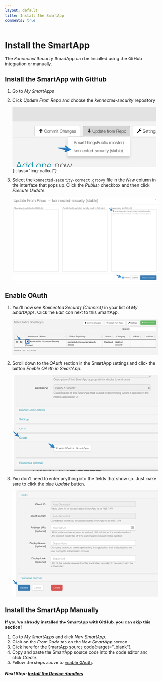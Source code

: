 ```yaml
---
layout: default
title: Install the SmartApp
comments: true
---
```


# Install the SmartApp

The _Konnected Security_ SmartApp can be installed using the GitHub integration or manually.

## Install the SmartApp with GitHub

1. Go to _My SmartApps_

1. Click _Update From Repo_ and choose the _konnected-security_ repository
 
   ![](/assets/images/SmartApps-repo-select.png){:class="img-callout"}
   
1. Select the `konnected-security-connect.groovy` file in the _New_ column in the interface that pops up. Click the
_Publish_ checkbox and then click _Execute Update_.

   ![](/assets/images/SmartApps-repo-update.png)
   
## Enable OAuth

1. You'll now see _Konnected Security (Connect)_ in your list of _My SmartApps_. Click the _Edit_ icon next to this SmartApp.

   ![](/assets/images/SmartApps-edit.png)
   
1. Scroll down to the _OAuth_ section in the SmartApp settings and click the button _Enable OAuth in SmartApp_.

   ![](/assets/images/SmartApp-enable-oauth.png)
   
1. You don't need to enter anything into the fields that show up. Just make sure to click the blue _Update_ button.

   ![](/assets/images/SmartApp-oauth-update.png)
   
## Install the SmartApp Manually

**If you've already installed the SmartApp with GitHub, you can skip this section!**

1. Go to _My SmartApps_ and click _New SmartApp_.
1. Click on the _From Code_ tab on the _New SmartApp_ screen.
1. Click here for the [SmartApp source code](https://raw.githubusercontent.com/konnected-io/konnected-security/stable/smartapps/konnected-io/konnected-security-connect.src/konnected-security-connect.groovy){:target="_blank"}.
1. Copy and paste the SmartApp source code into the code editor and click _Create_.
1. Follow the steps above to [enable OAuth](#enable-oauth).

##### **Next Step:** [Install the Device Handlers](/security-alarm-system/installation/device-handlers)